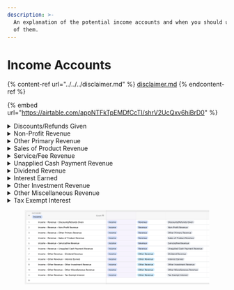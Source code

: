 ```yaml
---
description: >-
  An explanation of the potential income accounts and when you should use each
  of them.
---
```


# Income Accounts

{% content-ref url="../../../disclaimer.md" %}
[disclaimer.md](../../../disclaimer.md)
{% endcontent-ref %}



{% embed url="https://airtable.com/appNTFkTpEMDfCcTI/shrV2UcQxv6hiBrD0" %}



<details>

<summary>Discounts/Refunds Given</summary>

**Definition of the Income Account:**

Income accounts categorized as "Discounts/Refunds Given" represent money refunded or discounts provided to customers. These accounts are used to record reductions in revenue due to refunds, returns, or discounts given to customers.\


**Example of the Type of Income:**

An example of the type of income recorded in the "Discounts/Refunds Given" account is when a business issues a refund to a customer for a returned product or provides a discount on a sale, reducing the originally recorded revenue.\


**Example of the Type of Business that Has This Type of Income:**

Various types of businesses may have "Discounts/Refunds Given" income accounts. For instance, a retail store might issue refunds for defective products or offer discounts during promotional events. Similarly, e-commerce businesses frequently encounter returns and refunds, which are recorded in such accounts.\


**IRS Publication that References this Income:**

While there isn't a specific IRS publication that exclusively covers "Discounts/Refunds Given" income, this type of income is generally addressed within the context of business taxation, revenue recognition, and accounting principles. You may refer to IRS publications related to general business income and accounting principles, such as:

* [**IRS Publication 334**](https://www.irs.gov/pub/irs-pdf/p334.pdf) - Tax Guide for Small Business: This publication provides an overview of income and deductions for small businesses and may contain information on accounting for various types of income.

<!---->

* [**IRS Publication 535**](https://www.irs.gov/pub/irs-pdf/p535.pdf) - Business Expenses: This publication covers various business expenses and deductions, which may indirectly relate to handling refunds and discounts in your income accounting.

Please note that specific guidance on accounting for "Discounts/Refunds Given" may depend on your business's legal structure, accounting method, and other factors. It's advisable to consult a tax professional or accountant for precise guidance related to your unique situation.

</details>

<details>

<summary>Non-Profit Revenue </summary>

**Definition of the Income Account:**

"Non-Profit Revenue" refers to income earned by nonprofit organizations from various sources, such as donations, grants, membership fees, fundraising events, program services, and other sources. This income is essential for funding the organization's mission and activities.\


**Example of the Type of Income:**

Examples of the type of income recorded in the "Non-Profit Revenue" account include:

1. **Donations:** Monetary gifts from individuals, corporations, or foundations to support the nonprofit's cause.
2. **Grants:** Funding awarded by government agencies, private foundations, or other organizations for specific projects or programs.
3. **Membership Dues:** Fees paid by members who join the nonprofit organization.
4. **Fundraising Events:** Income generated from fundraising events like galas, auctions, or charity runs.
5. **Program Services:** Revenue from services or programs provided by the nonprofit, such as educational workshops or healthcare services.\


**Example of the Type of Business that Has This Type of Income:**

Nonprofit organizations, including charities, foundations, educational institutions, religious organizations, and social service providers, typically have "Non-Profit Revenue" accounts. They rely on this income to support their charitable, educational, or humanitarian missions.\


**IRS Publication that References this Income:**

The IRS provides guidance on tax-exempt organizations and their revenue sources. While there isn't a single IRS publication that covers "Non-Profit Revenue" specifically, you may find the following publications helpful:

* [**IRS Publication 557**](https://www.irs.gov/pub/irs-pdf/p557.pdf) **-** Tax-Exempt Status for Your Organization: This publication provides an overview of tax-exempt status and rules for nonprofit organizations, including information on the types of income they can generate.
* [**IRS Publication 1771**](https://www.irs.gov/pub/irs-pdf/p1771.pdf) **-** Charitable Contributions - Substantiation and Disclosure Requirements: This publication discusses the rules for substantiating and reporting charitable contributions, which are a significant source of income for nonprofits.
* [**IRS Form 990 Instructions:**](https://www.irs.gov/pub/irs-pdf/i990.pdf) Nonprofit organizations are typically required to file Form 990 annually. The instructions for this form provide details on reporting various types of nonprofit revenue.

Keep in mind that specific regulations and reporting requirements for nonprofit revenue can vary depending on the organization's structure and purpose. Consulting with a tax professional or attorney experienced in nonprofit tax law is advisable for accurate guidance tailored to your specific situation.

</details>

<details>

<summary>Other Primary Revenue</summary>

#### **Definition of the Income Account:**

"Income - Revenue - Other Primary Revenue" represents income generated from sources that are central to a business's primary operations but may not fall under more specific revenue categories. It includes revenue that is fundamental to the core activities of the business but does not fit into more specialized income accounts.

#### **Example of the Type of Income:**

* Sales of products for a retail store that are not categorized under specific product lines.
* Income from services that are integral to the core operations but do not fit into defined service categories.
* Revenue from core business activities that are not classified into distinct product or service groups.

#### **Example of the Type of Business that Has This Type of Income:**

Various businesses across different sectors may have "Other Primary Revenue" accounts, including:

* Retail Stores: Income from products that don't belong to specific departments or categories.
* Service Providers: Revenue from services that are essential to the business but do not have specialized income accounts.
* Manufacturers: Sales of products that don't fall into specific product lines.
* Restaurants: Income from core menu items that are not categorized differently.

#### **IRS Publication that References this Income:**

The IRS publications that provide general guidance on business income and reporting may be relevant:

* [IRS Publication 334](https://www.irs.gov/pub/irs-pdf/p334.pdf) - Tax Guide for Small Business: This publication offers information on various aspects of business income reporting and may include guidance on "Other Primary Revenue" accounts.
* [IRS Publication 538](https://www.irs.gov/pub/irs-pdf/p538.pdf) - Accounting Periods and Methods: This publication covers accounting methods and periods, which can be relevant for businesses handling various types of income.

Remember that the specific tax treatment of "Other Primary Revenue" may vary depending on your business's unique circumstances and accounting methods. Consulting with a tax professional or accountant is advisable for precise guidance on reporting and handling this type of income for tax purposes.

</details>

<details>

<summary>Sales of Product Revenue</summary>

**Definition of the Income Account:**

"Income - Revenue - Sales of Product Revenue" represents the income generated by selling products. This category encompasses revenue earned from the sale of goods, merchandise, or physical items that a business manufactures, purchases for resale, or otherwise provides to customers.\


**Example of the Type of Income:**

Examples of the type of income recorded in the "Sales of Product Revenue" account include:

1. **Retail Sales:** Income earned by a retail store from selling clothing, electronics, appliances, or any physical products to consumers.
2. **Manufacturer Sales:** Revenue generated by manufacturers from selling their products to wholesalers, distributors, or retailers.
3. **E-commerce Sales:** Income from online sales of various products, including consumer electronics, clothing, books, and more.
4. **Food and Beverage Sales:** Income from selling food and beverages in restaurants, cafes, or food service establishments.

**Example of the Type of Business that Has This Type of Income:**

Many businesses have "Sales of Product Revenue" accounts, including:

1. **Retailers**: Physical stores, e-commerce businesses, and companies that sell products directly to consumers.
2. **Manufacturers**: Companies that produce and sell goods, such as automotive manufacturers, electronics manufacturers, and clothing manufacturers.
3. **Restaurants and Cafes:** Establishments that serve food and beverages as part of their core business.
4. **Wholesalers and Distributors:** Businesses that purchase products in bulk and resell them to retailers.

**IRS Publication that References this Income:**

The IRS provides various publications related to business income and taxation. You may find the following publications useful:

* [**IRS Publication 334**](https://www.irs.gov/pub/irs-pdf/p334.pdf) - Tax Guide for Small Business: This publication offers guidance for small businesses, including information about reporting income from the sale of products.
* [**IRS Publication 525**](https://www.irs.gov/pub/irs-pdf/p525.pdf) - Taxable and Nontaxable Income: While not business-specific, it discusses the tax treatment of different types of income, including sales of products.
* [**IRS Publication 538**](https://www.irs.gov/pub/irs-pdf/p538.pdf) - Accounting Periods and Methods: This publication addresses accounting methods used by businesses, which can be relevant when reporting product sales income.

Please consult with a tax professional or accountant for specific guidance on how to report "Sales of Product Revenue" based on your business's unique circumstances and tax requirements.

</details>

<details>

<summary>Service/Fee Revenue</summary>

**Definition of the Income Account:**

"Income - Revenue - Service/Fee Revenue" represents income generated by providing services or charging fees for services rendered by a business. This category encompasses revenue earned by businesses that offer various services to customers or clients.

**Example of the Type of Income:**

Examples of the type of income recorded in the "Service/Fee Revenue" account include:

1. **Consulting Fees**: Income received from providing consulting services to clients or businesses.
2. **Legal Fees**: Revenue generated by law firms for legal services provided to clients.
3. **Healthcare Services Income**: Income earned by healthcare providers for medical, dental, or other healthcare services.
4. **Architectural Fees**: Income received by architectural firms for design and architectural services.
5. **Software as a Service (SaaS) Subscription Fees**: Revenue from subscription-based software services.

**Example of the Type of Business that Has This Type of Income:**

Various businesses across different sectors have "Service/Fee Revenue" accounts. These businesses include:

1. **Consulting Firms:** Companies that offer consulting services in areas such as management, technology, finance, or marketing.
2. **Law Firms:** Legal practices that provide legal services to individuals and businesses.
3. **Medical Practices:** Healthcare providers, such as doctors, dentists, and hospitals, that offer medical services.
4. **Architectural Firms:** Firms specializing in architectural and design services for construction projects.
5. **Technology Companies:** Businesses that provide software or IT services on a subscription basis.

**IRS Publication that References this Income:**

IRS publications generally cover the tax treatment of various types of income. For "Service/Fee Revenue," you may refer to:

* [**IRS Publication 535**](https://www.irs.gov/pub/irs-pdf/p535.pdf) - Business Expenses: This publication provides guidance on business income, expenses, and deductions and may contain information related to service/fee income.
* [**IRS Publication 334**](https://www.irs.gov/pub/irs-pdf/p334.pdf) - Tax Guide for Small Business: This publication is tailored to small businesses and may include information about income generated from providing services.
* [**IRS Publication 17**](https://www.irs.gov/pub/irs-pdf/p17.pdf) - Your Federal Income Tax: While it's more comprehensive and covers individual income tax, it also discusses business income, including service and fee revenue.

It's important to consult with a tax professional or accountant for precise guidance on reporting and handling "Service/Fee Revenue" specific to your business, as tax regulations can vary depending on the nature of your services and other factors.

</details>

<details>

<summary>Unapplied Cash Payment Revenue </summary>

**Definition of the Income Account:**&#x20;

"Unapplied Cash Payment Revenue" represents revenue generated from cash payments received by a business that have not yet been applied to a specific product or service. It reflects unallocated income received in the form of cash payments.

**Example of the Type of Income:**

* An online store receiving advance cash payments from customers before specifying the products they want to purchase.
* A restaurant accepting cash deposits for event reservations before the final event details are confirmed.
* A service provider receiving cash payments upfront from clients without specifying the services to be rendered immediately.

**Example of the Type of Business that Has This Type of Income:** Businesses across various sectors can have "Unapplied Cash Payment Revenue" accounts. This includes:

* **Retail Businesses**: Especially those that accept prepayments or deposits from customers.
* **Event and Hospitality Businesses**: Such as hotels, restaurants, and event venues that receive deposits for reservations.
* **Service Providers**: Including consultants, freelancers, or professionals who receive advance payments.

**IRS Publication that References this Income:** You may refer to the following IRS publications for guidance on handling "Unapplied Cash Payment Revenue" for tax purposes:

* [IRS Publication 538](https://www.irs.gov/pub/irs-pdf/p538.pdf) - Accounting Periods and Methods: This publication covers accounting methods and periods, which may relate to how unapplied cash payments are accounted for.
* [IRS Publication 535](https://www.irs.gov/pub/irs-pdf/p535.pdf) - Business Expenses: This publication provides guidance on business income and expenses, including unapplied cash payments and how they should be accounted for.
* [IRS Publication 17](https://www.irs.gov/pub/irs-pdf/p17.pdf) - Your Federal Income Tax: While it primarily focuses on individual income tax, it also discusses business income, including handling unapplied cash payments.

Remember that specific tax treatment of unapplied cash payments may vary depending on your business's accounting methods and circumstances, so it's advisable to consult with a tax professional or accountant for precise guidance.

</details>

<details>

<summary>Dividend Revenue </summary>

**Definition of the Income Account:** "Dividend Revenue" under "Income - Other Revenue" represents income generated from ownership of shares in corporations that distribute a portion of their earnings to shareholders in the form of dividends. It reflects the dividends received by an individual or entity from their investments in dividend-paying stocks.

**Example of the Type of Income:**

* Dividends received by an individual investor from shares of publicly traded companies.
* Dividend income earned by a mutual fund or exchange-traded fund (ETF) that holds dividend-paying stocks.
* Income received by a corporation from its investments in other companies' stock.

**Example of the Type of Business that Has This Type of Income:** Various entities and individuals can have "Dividend Revenue" accounts, including:

* **Individual Investors**: People who own dividend-paying stocks in their investment portfolios.
* **Mutual Funds and ETFs**: Investment funds that invest in a diversified portfolio of dividend-paying stocks.
* **Corporations**: Companies that hold investments in other corporations' stock as part of their investment portfolios.

**IRS Publication that References this Income:** For information on the taxation of dividend income, you may refer to the following IRS publications:

* [IRS Publication 550](https://www.irs.gov/pub/irs-pdf/p550.pdf) - Investment Income and Expenses: This publication provides detailed information about the taxation of investment income, including dividends.
* [IRS Publication 17](https://www.irs.gov/pub/irs-pdf/p17.pdf) - Your Federal Income Tax: While it primarily focuses on individual income tax, it also discusses investment income, including dividend revenue.
* [IRS Schedule B](https://www.irs.gov/pub/irs-pdf/f1040sb.pdf): If you receive a certain level of dividend income, you may need to fill out Schedule B when filing your tax return.

The taxation of dividend income can vary depending on factors such as the type of dividend (qualified or non-qualified), the taxpayer's individual circumstances, and changes in tax laws. Consulting with a tax professional or accountant is advisable for precise guidance on reporting and handling dividend income for tax purposes.

</details>

<details>

<summary>Interest Earned </summary>

**Definition of the Income Account:**

"Income - Other Revenue - Interest Earned" represents income earned from interest on financial assets such as savings accounts, certificates of deposit (CDs), or other interest-bearing investments. It reflects the interest income received from financial institutions or other entities.

#### **Example of the Type of Income:**

* Interest earned on a personal savings account with a bank.
* Income generated from a certificate of deposit (CD) investment.
* Interest revenue from lending money to others, such as through peer-to-peer lending platforms.

#### **Example of the Type of Business that Has This Type of Income:**

Various entities and individuals can have "Interest Earned" accounts, including:

* **Individuals**: People who earn interest income on their personal savings accounts or investments.
* **Banks and Financial Institutions**: Financial institutions that pay interest on customer deposits.
* **Investors and Lenders**: Individuals or businesses that earn interest from loans or investments.

#### **IRS Publication that References this Income:**

For information on the taxation of interest income, you may refer to the following IRS publications:

* [IRS Publication 550](https://www.irs.gov/pub/irs-pdf/p550.pdf) - Investment Income and Expenses: This publication provides detailed information about the taxation of investment income, including interest income.
* [IRS Publication 17](https://www.irs.gov/pub/irs-pdf/p17.pdf) - Your Federal Income Tax: While it primarily focuses on individual income tax, it also discusses investment income, including interest earned.

Interest income may be subject to specific tax rules depending on the type of interest, the taxpayer's individual circumstances, and changes in tax laws. Consulting with a tax professional or accountant is recommended for precise guidance on reporting and handling interest income for tax purposes.

</details>

<details>

<summary>Other Investment Revenue</summary>

**Definition of the Income Account:**

"Income - Revenue - Other Investment Revenue" represents income earned from various investments that do not fall into the categories of interest income or dividend income. It includes returns on investments like capital gains, rental income from real estate holdings, and other income from non-traditional investment sources.



**Example of the Type of Income:**

Examples of the type of income recorded in the "Other Investment Revenue" account include:

1. **Capital Gains:** Profits earned from the sale of investment assets, such as stocks, bonds, real estate, or collectibles.
2. **Rental Income:** Earnings from renting out real estate properties, like residential or commercial properties.
3. **Royalties:** Income generated from licensing intellectual property, like patents, copyrights, or trademarks.
4. **Partnership Income:** Earnings from investments in partnerships or limited liability companies (LLCs).
5. **Sale of Business Assets:** Income resulting from the sale of assets used in a business, such as equipment, vehicles, or real estate.



**Example of the Type of Business that Has This Type of Income:**

Businesses across various industries and individual investors may have "Other Investment Revenue" accounts, particularly if they have diversified investment portfolios. Examples of businesses that commonly encounter this type of income include:

1. **Investment Firms:** Investment companies and mutual funds that invest in a range of assets, including stocks, bonds, and real estate, may generate various types of investment income.
2. **Real Estate Companies:** Companies or individuals that own and rent out real estate properties generate rental income.
3. **Artists and Authors:** Creators who license their intellectual property, like authors receiving book royalties or musicians receiving music royalties.
4. **Small Business Owners:** Entrepreneurs who sell business assets or invest in partnerships may record this income.



**IRS Publication that References this Income:**

While there isn't a specific IRS publication that addresses "Other Investment Revenue" as a single category, you can find guidance in various IRS publications depending on the specific type of income. For instance:

* [**IRS Publication 550**](https://www.irs.gov/pub/irs-pdf/p550.pdf) **-** Investment Income and Expenses: This publication provides information on various types of investment income, including capital gains and losses.
* [**IRS Publication 527**](https://www.irs.gov/pub/irs-pdf/p527.pdf) **-** Residential Rental Property: For those earning rental income from real estate investments, this publication covers tax rules and reporting requirements.
* [**IRS Publication 541**](https://www.irs.gov/pub/irs-pdf/p541.pdf) **-** Partnerships: If you receive partnership income, this publication explains the tax treatment of partnership earnings.

Please note that tax regulations can be complex and may change over time. It's essential to consult with a tax professional or financial advisor for accurate guidance on how to report and handle "Other Investment Revenue" based on your specific circumstances.

</details>

<details>

<summary>Other Miscellaneous Revenue </summary>

**Definition of the Income Account:**

"Income - Other Revenue - Interest Earned" represents income earned from interest on financial assets such as savings accounts, certificates of deposit (CDs), or other interest-bearing investments. It reflects the interest income received from financial institutions or other entities.

#### **Example of the Type of Income:**

* Interest earned on a personal savings account with a bank.
* Income generated from a certificate of deposit (CD) investment.
* Interest revenue from lending money to others, such as through peer-to-peer lending platforms.

#### **Example of the Type of Business that Has This Type of Income:**

Various entities and individuals can have "Interest Earned" accounts, including:

* Individuals: People who earn interest income on their personal savings accounts or investments.
* Banks and Financial Institutions: Financial institutions that pay interest on customer deposits.
* Investors and Lenders: Individuals or businesses that earn interest from loans or investments.

#### **IRS Publication that References this Income:**

For information on the taxation of interest income, you may refer to the following IRS publications:

* [IRS Publication 550](https://www.irs.gov/pub/irs-pdf/p550.pdf) - Investment Income and Expenses: This publication provides detailed information about the taxation of investment income, including interest income.
* [IRS Publication 17](https://www.irs.gov/pub/irs-pdf/p17.pdf) - Your Federal Income Tax: While it primarily focuses on individual income tax, it also discusses investment income, including interest earned.

Interest income may be subject to specific tax rules depending on the type of interest, the taxpayer's individual circumstances, and changes in tax laws. Consulting with a tax professional or accountant is recommended for precise guidance on reporting and handling interest income for tax purposes.

</details>

<details>

<summary>Tax Exempt Interest</summary>

#### **Definition of the Income Account:**

"Income - Other Revenue - Tax Exempt Interest" represents income earned from investments in certain types of bonds or other financial instruments that are exempt from federal income tax. This category includes interest income from investments that the IRS considers tax-exempt.

#### **Example of the Type of Income:**

Examples of the type of income recorded in the "Tax Exempt Interest" account include:

* Municipal Bond Interest: Interest income from bonds issued by state and local governments, often exempt from federal income tax.
* Certain U.S. Treasury Securities: Interest income from specific U.S. Treasury securities, such as Series EE or I Savings Bonds, which may be tax-exempt at the state or local level.

#### **Example of the Type of Business or Individual that Has This Type of Income:**

Individuals and businesses that invest in tax-exempt bonds or securities generate "Tax Exempt Interest" income. These may include:

* Individual Investors: People who hold tax-exempt municipal bonds or specific U.S. Treasury securities.
* Municipal Bond Funds: Mutual funds or exchange-traded funds (ETFs) that invest in municipal bonds on behalf of investors.
* Nonprofit Organizations: Tax-exempt organizations may also earn tax-exempt interest income from their investments.

#### **IRS Publication that References this Income:**

The IRS provides guidance on the tax treatment of tax-exempt interest income. You may find the following publications helpful:

* [IRS Publication 550](https://www.irs.gov/pub/irs-pdf/p550.pdf) - Investment Income and Expenses: This publication explains the tax treatment of different types of investment income, including tax-exempt interest.
* [IRS Publication 17](https://www.irs.gov/pub/irs-pdf/p17.pdf) - Your Federal Income Tax: While it's more comprehensive and covers individual income tax, it includes information about how to report and treat tax-exempt interest income on your federal tax return.

It's important to be aware that not all interest income is tax-exempt, and the tax treatment can vary based on the specific type of investment and other factors. Consult with a tax professional or accountant for precise guidance on how to report "Tax Exempt Interest" specific to your circumstances, as tax regulations can change, and state and local tax considerations may also apply.

</details>





<figure><img src="../../../.gitbook/assets/Income Accounts" alt=""><figcaption></figcaption></figure>
